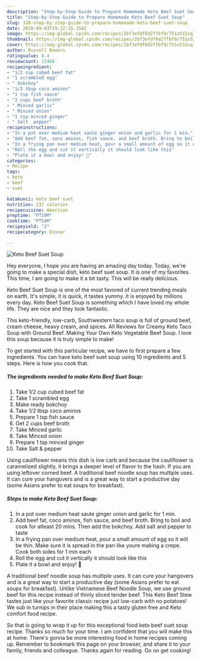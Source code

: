 ```yaml
---
description: "Step-by-Step Guide to Prepare Homemade Keto Beef Suet Soup"
title: "Step-by-Step Guide to Prepare Homemade Keto Beef Suet Soup"
slug: 320-step-by-step-guide-to-prepare-homemade-keto-beef-suet-soup
date: 2020-09-03T19:32:15.156Z
image: https://img-global.cpcdn.com/recipes/2bf3efdf6d2ffbf9/751x532cq70/keto-beef-suet-soup-recipe-main-photo.jpg
thumbnail: https://img-global.cpcdn.com/recipes/2bf3efdf6d2ffbf9/751x532cq70/keto-beef-suet-soup-recipe-main-photo.jpg
cover: https://img-global.cpcdn.com/recipes/2bf3efdf6d2ffbf9/751x532cq70/keto-beef-suet-soup-recipe-main-photo.jpg
author: Russell Bowers
ratingvalue: 4.4
reviewcount: 12468
recipeingredient:
- "1/2 cup cubed beef fat"
- "1 scrambled egg"
- " bokchoy"
- "1/2 tbsp coco aminos"
- "1 tsp fish sauce"
- "2 cups beef broth"
- " Minced garlic"
- " Minced onion"
- "1 tsp minced ginger"
- " Salt  pepper"
recipeinstructions:
- "In a pot over medium heat saute ginger onion and garlic for 1 min."
- "Add beef fat, coco aminos, fish sauce, and beef broth. Bring to boil and cook for atleast 20 mins. Then add the bokchoy. Add salt and pepper to taste"
- "In a frying pan over medium heat, pour a small amount of egg so it will be thin. Make sure it is spread in the pan like youre making a crepe. Cook both sides for 1 min each"
- "Roll the egg and cut it vertically it should look like this"
- "Plate it a bowl and enjoy! 🥣"
categories:
- Recipe
tags:
- keto
- beef
- suet

katakunci: keto beef suet 
nutrition: 237 calories
recipecuisine: American
preptime: "PT19M"
cooktime: "PT54M"
recipeyield: "2"
recipecategory: Dinner

---
```



![Keto Beef Suet Soup](https://img-global.cpcdn.com/recipes/2bf3efdf6d2ffbf9/751x532cq70/keto-beef-suet-soup-recipe-main-photo.jpg)

Hey everyone, I hope you are having an amazing day today. Today, we're going to make a special dish, keto beef suet soup. It is one of my favorites. This time, I am going to make it a bit tasty. This will be really delicious.

Keto Beef Suet Soup is one of the most favored of current trending meals on earth. It's simple, it is quick, it tastes yummy. It is enjoyed by millions every day. Keto Beef Suet Soup is something which I have loved my whole life. They are nice and they look fantastic.

This keto-friendly, low-carb, Southwestern taco soup is full of ground beef, cream cheese, heavy cream, and spices. All Reviews for Creamy Keto Taco Soup with Ground Beef. Making Your Own Keto Vegetable Beef Soup. I love this soup because it is truly simple to make!


To get started with this particular recipe, we have to first prepare a few ingredients. You can have keto beef suet soup using 10 ingredients and 5 steps. Here is how you cook that.

<!--inarticleads1-->

##### The ingredients needed to make Keto Beef Suet Soup:

1. Take 1/2 cup cubed beef fat
1. Take 1 scrambled egg
1. Make ready  bokchoy
1. Take 1/2 tbsp coco aminos
1. Prepare 1 tsp fish sauce
1. Get 2 cups beef broth
1. Take  Minced garlic
1. Take  Minced onion
1. Prepare 1 tsp minced ginger
1. Take  Salt &amp; pepper


Using cauliflower means this dish is low carb and because the cauliflower is caramelized slightly, it brings a deeper level of flavor to the hash. If you are using leftover corned beef. A traditional beef noodle soup has multiple uses. It can cure your hangovers and is a great way to start a productive day (some Asians prefer to eat soups for breakfast). 

<!--inarticleads2-->

##### Steps to make Keto Beef Suet Soup:

1. In a pot over medium heat saute ginger onion and garlic for 1 min.
1. Add beef fat, coco aminos, fish sauce, and beef broth. Bring to boil and cook for atleast 20 mins. Then add the bokchoy. Add salt and pepper to taste
1. In a frying pan over medium heat, pour a small amount of egg so it will be thin. Make sure it is spread in the pan like youre making a crepe. Cook both sides for 1 min each
1. Roll the egg and cut it vertically it should look like this
1. Plate it a bowl and enjoy! 🥣


A traditional beef noodle soup has multiple uses. It can cure your hangovers and is a great way to start a productive day (some Asians prefer to eat soups for breakfast). Unlike Vietnamese Beef Noodle Soup, we use ground beef for this recipe instead of thinly sliced tender beef. This Keto Beef Stew tastes just like your favorite classic recipe just low-carb with no potatoes! We sub in turnips in their place making this a tasty gluten free and Keto comfort food recipe. 

So that is going to wrap it up for this exceptional food keto beef suet soup recipe. Thanks so much for your time. I am confident that you will make this at home. There's gonna be more interesting food in home recipes coming up. Remember to bookmark this page on your browser, and share it to your family, friends and colleague. Thanks again for reading. Go on get cooking!
